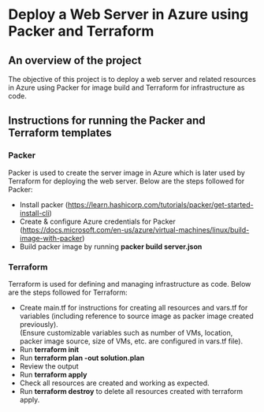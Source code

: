 # Deploy a Web Server in Azure using Packer and Terraform
  
## An overview of the project  
The objective of this project is to deploy a web server and related resources in Azure using Packer for image build and Terraform for infrastructure as code.   

## Instructions for running the Packer and Terraform templates  
  
### Packer  
Packer is used to create the server image in Azure which is later used by Terraform for deploying the web server.
Below are the steps followed for Packer:  
* Install packer (https://learn.hashicorp.com/tutorials/packer/get-started-install-cli)  
* Create & configure Azure credentials for Packer (https://docs.microsoft.com/en-us/azure/virtual-machines/linux/build-image-with-packer)
* Build packer image by running **packer build server.json** 

  
### Terraform  
Terraform is used for defining and managing infrastructure as code. Below are the steps followed for Terraform:  
* Create main.tf for instructions for creating all resources and vars.tf for variables (including reference to source image as packer image created previously).  
  (Ensure customizable variables such as number of VMs, location, packer image source, size of VMs, etc. are configured in vars.tf file). 
* Run **terraform init**  
* Run **terraform plan -out solution.plan**
* Review the output
* Run **terraform apply**
* Check all resources are created and working as expected.
* Run **terraform destroy** to delete all resources created with terraform apply.    




